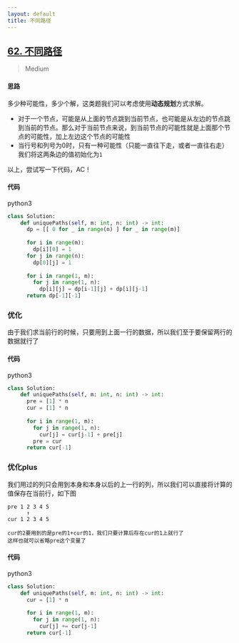 ```yaml
---
layout: default
title: 不同路径
---
```


## [62\. 不同路径](https://leetcode-cn.com/problems/unique-paths/)

> Medium

#### 思路

多少种可能性，多少个解，这类题我们可以考虑使用**动态规划**方式求解。

* 对于一个节点，可能是从上面的节点跳到当前节点，也可能是从左边的节点跳到当前的节点。那么对于当前节点来说，到当前节点的可能性就是上面那个节点的可能性，加上左边这个节点的可能性
* 当行号和列号为0时，只有一种可能性（只能一直往下走，或者一直往右走）我们将这两条边的值初始化为`1`

以上，尝试写一下代码，AC！

#### 代码
python3
```python
class Solution:
    def uniquePaths(self, m: int, n: int) -> int:
      dp = [[ 0 for _ in range(n) ] for _ in range(m)]
      
      for i in range(m):
        dp[i][0] = 1
      for j in range(n):
        dp[0][j] = 1
      
      for i in range(1, m):
        for j in range(1, n):
          dp[i][j] = dp[i-1][j] + dp[i][j-1]
      return dp[-1][-1]
```

### 优化

由于我们求当前行的时候，只要用到上面一行的数据，所以我们至于要保留两行的数据就行了

#### 代码
python3
```python
class Solution:
    def uniquePaths(self, m: int, n: int) -> int:
      pre = [1] * n
      cur = [1] * n
      
      for i in range(1, m):
        for j in range(1, n):
          cur[j] = cur[j-1] + pre[j]
        pre = cur
      return cur[-1]
```

### 优化plus

我们用过的列只会用到本身和本身以后的上一行的列，所以我们可以直接将计算的值保存在当前行，如下图
```
pre 1 2 3 4 5
      ↑
cur 1 2 3 4 5

cur的2要用到的是pre的1+cur的1，我们只要计算后存在cur的1上就行了 
这样也就可以省略pre这个变量了
```

#### 代码
python3
```python
class Solution:
    def uniquePaths(self, m: int, n: int) -> int:
      cur = [1] * n
      
      for i in range(1, m):
        for j in range(1, n):
          cur[j] += cur[j-1]
      return cur[-1]
```